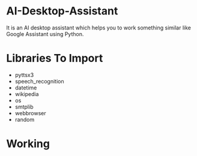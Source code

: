 # AI-Desktop-Assistant
It is an AI desktop assistant which helps you to work something similar like Google Assistant using Python.

# Libraries To Import
<ul>
  <li> pyttsx3 </li>
   <li> speech_recognition </li>
   <li> datetime</li>
   <li> wikipedia </li>
   <li> os </li>
   <li> smtplib</li>
   <li> webbrowser </li>
   <li> random </li>
 </ul>
 
 # Working 
